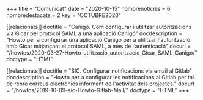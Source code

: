+++
title           = "Comunicat"
date	 	  	    = "2020-10-15"
nombrenoticies  = 6
nombredestacats = 2
key 		  	    = "OCTUBRE2020"

[[relacionats]]
doctitle          = "Canigó. Com configurar i utilitzar autoritzacions via Gicar pel protocol SAML a una aplicació Canigó"
docdescription    = "Howto per a configurar una aplicació Canigó per a utilitzar l'autorització amb Gicar mitjançant el protocol SAML, a més de l’autenticació"
docurl            = "/howtos/2020-03-27-Howto-utilitzacio_autoritzacio_Gicar_SAML_Canigo/"
doctype           = "HTML"

[[relacionats]]
doctitle          = "SIC. Configurar notificacions via email al Gitlab"
docdescription    = "Howto per a configurar les notificacions al Gitlab per tal de rebre correus electrònics informant de l'activitat dels projectes."
docurl            = "/howtos/2019-10-09-sic-Howto-Gitlab-Mail/"
doctype           = "HTML"
+++
